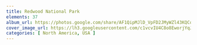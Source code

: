 ```yaml
---
title: Redwood National Park
elements: 37
album_url: https://photos.google.com/share/AF1QipMJlD_VpFD2JMyWZl43KQCqU9je65q1J12gwR0TPH1w_uMPMxLnPSPLqIihP_lDCA?key=bU1uYXNLMFViSzhiWjNaWXZQMm5rZWJfcTV5MHF3
cover_image_url: https://lh3.googleusercontent.com/c1vcvIU4C8o8EworjYqJwW7rsmJOe8iospWk4uAPysOKUGajmnTLTbHwcbWlMC6xaxbUW26qAzovj-xKOWzM0IKlmGixdQ0TgHc28FSNZgO8hEiyra0UlqkLCcGZzJYQzhBzjU7exISRefhOVxaUrYHQ375fRnfS73lFttP9W5PwjETzkvLeSfKCVwIOFHfZv_N_E-PjS9h9pZlhhmAZxbFjJTh7i0tT4nf8EWOV5ZliZC0yz8XMUh9TA8yEQnBvAUaFJ95Re7FwT1fArTGNUnz5ufQc7dqFiVG1LniURv-2MBCRzuwmJouI2y-iDvnXA_MzIigTTaou3RPgSDxyCv4XJKQzWY497UTCMovSfEns7Pe258SnA0fyXxEhrPxdPDFMpTGuWiPNPbpA_Uj4BgV_3Y6qEgeTqu5dvuRrPMikHWsYb1OMa4KoBGCP7u-SC9isFE1rN4lNWxLgtqHz7pbjFXlN8wg59mLEsOVZ9U3ktRfl6y8j4mJ4xytKBw-UliF-XC_cZGUCAHboSEli8fATQNKLN6rU_xTlOSe18RcQJdZkO85F7ms74MwtlIFFMYY5kZHJlp7YujjHAVwrYzYQdcnm9QWk_kv7MPBIKgBPRelbdHeUvDkbFKPmLsojObQZbLgu3f5zVByS0AtJ_iMSrV4-pa_zY4p_o5ME-4ba6DX8dvMXjRo=s195-p-k-no
categories: [ North America, USA ]
---
```


